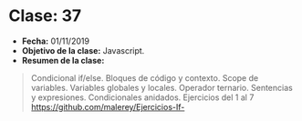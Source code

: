 # Clase: 37
* **Fecha:** 01/11/2019
* **Objetivo de la clase:** Javascript.   
* **Resumen de la clase:**
> Condicional if/else. Bloques de código y contexto. Scope de variables. Variables globales y locales. Operador ternario. Sentencias y expresiones. Condicionales anidados. Ejercicios del 1 al 7 https://github.com/malerey/Ejercicios-If-